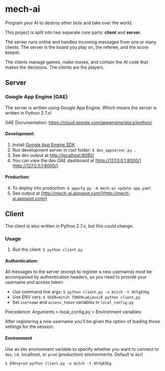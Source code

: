 # mech-ai

Program your AI to destroy other bots and take over the world.

This project is split into two separate core parts: **client** and **server**.

The server runs online and handles incoming messages from one or many clients.
The server is the board you play on, the referee, and the score keeper.

The clients manage games, make moves, and contain the AI code that makes
the decisions. The clients are the players.


## Server

### Google App Engine (GAE)

The server is written using Google App Engine. Which means the server is
written in Python 2.7.x!

GAE Documentation: https://cloud.google.com/appengine/docs/python/

#### Development:

1. Install [Google App Engine SDK](https://cloud.google.com/appengine/downloads)
2. Run development server in root folder: `$ dev_appserver.py .`
3. See dev output at [http://localhost:8080/](http://localhost:8080/)
4. You can view the dev GAE dashboard at [http://127.0.0.1:8000/](http://127.0.0.1:8000/)

#### Production:

4. To deploy into production: `$ appcfg.py -A mech-ai update app.yaml`
5. See output at [http://mech-ai.appspot.com/](http://mech-ai.appspot.com/)


## Client

The client is also written in Python 2.7.x, but this could change.

### Usage

1. Run the client: `$ python client.py`

#### Authentication:

All messages to the server (except to register a new username) must be accompanied
by authentication headers, so you need to provide your username and access token:

* Use command line args: `$ python client.py -u mitch -t 4hfg83bg`
* Use ENV vars: `$ USER=mitch TOKEN=a6javvi8 python client.py`
* Set `username` and `access_token` variables in `local_config.py`

Precedence: Arguments > local_config.py > Environment variables

After registering a new username you'll be given the option of loading
those settings for the session.

#### Environment

Use an `ENV` environment variable to specify whether you want to connect to
`dev`, i.e. localhost, or `prod` (production) environments. Default is `dev`!

    $ ENV=prod python client.py -u mitch -t 4hfg83bg

